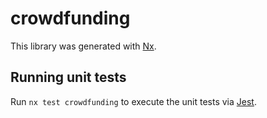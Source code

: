 # crowdfunding

This library was generated with [Nx](https://nx.dev).

## Running unit tests

Run `nx test crowdfunding` to execute the unit tests via [Jest](https://jestjs.io).
